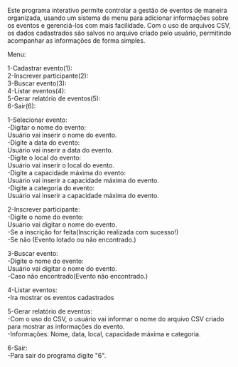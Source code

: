 Este programa interativo permite controlar a gestão de eventos de maneira organizada, usando um sistema de menu para adicionar informações sobre os eventos e gerenciá-los com mais facilidade. Com o uso de arquivos CSV, os dados cadastrados são salvos no arquivo criado pelo usuário, permitindo acompanhar as informações de forma simples.  

Menu:  

  1-Cadastrar evento(1):  
  2-Inscrever participante(2):  
  3-Buscar evento(3):  
  4-Listar eventos(4):  
  5-Gerar relatório de eventos(5):  
  6-Sair(6):  


1-Selecionar evento:  
	  -Digitar o nome do evento:  
		Usuário vai inserir o nome do evento.  
	  -Digite a data do evento:  
		Usuário vai inserir a data do evento.  
	  -Digite o local do evento:  
		Usuário vai inserir o local do evento.  
	  -Digite a capacidade máxima do evento:  
		Usuário vai inserir a capacidade máxima do evento.  
	  -Digite a categoria do evento:  
		Usuário vai inserir a capacidade máxima do evento.  


2-Inscrever participante:  
	  -Digite o nome do evento:  
		Usuário vai digitar o nome do evento.  
	  -Se a inscrição for feita(Inscrição realizada com sucesso!)  
	  -Se não (Evento lotado ou não encontrado.)  
	

3-Buscar evento:  
	  -Digite o nome do evento:  
		Usuário vai digitar o nome do evento.  
	  -Caso não encontrado(Evento não encontrado.)  


4-Listar eventos:  
 	  -Ira mostrar os eventos cadastrados  


5-Gerar relatório de eventos:  
	  -Com o uso do CSV, o usuário vai informar o nome do arquivo CSV criado para mostrar as informações do evento.  
	  -Informações: Nome, data, local, capacidade máxima e categoria.  

		
6-Sair:  
	  -Para sair do programa digite "6".  
